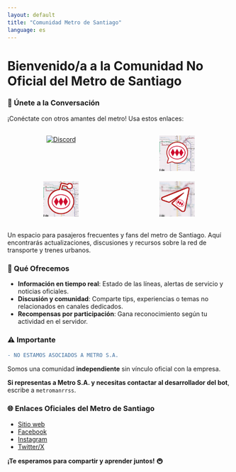 ```yaml
---
layout: default
title: "Comunidad Metro de Santiago"
language: es
---
```


# **Bienvenido/a a la Comunidad No Oficial del Metro de Santiago**  

### **🔗 Únete a la Conversación**  
¡Conéctate con otros amantes del metro! Usa estos enlaces: 

<div style="display: grid; grid-template-columns: repeat(2, 1fr); gap: 20px; margin: 30px 0;">
  <a href="https://discord.gg/z7AfQZZaGD" style="text-align: center;">
    <img src="![1000147820](https://github.com/user-attachments/assets/d35ad467-2c7c-4ee8-8a53-b47f64ddf955)
" alt="Discord" style="height: 80px; width: auto;">
  </a>
  <a href="https://chat.whatsapp.com/H1ECcZwlVxZFpwmG85GxCB" style="text-align: center;">
    <img src="InShot_20250528_142908643.jpg" alt="WhatsApp" style="height: 80px; width: auto;">
  </a>
  <a href="https://www.reddit.com/r/metrosantiago/s/S9wvlFkjjF" style="text-align: center;">
    <img src="InShot_20250528_142818215.jpg" alt="Reddit" style="height: 80px; width: auto;">
  </a>
  <a href="https://t.me/metrosantiago" style="text-align: center;">
    <img src="InShot_20250528_145545342.jpg" alt="Telegram" style="height: 80px; width: auto;">
  </a>
  
 
</div>

Un espacio para pasajeros frecuentes y fans del metro de Santiago. Aquí encontrarás actualizaciones, discusiones y recursos sobre la red de transporte y trenes urbanos.  

### **🌟 Qué Ofrecemos**  
- **Información en tiempo real**: Estado de las líneas, alertas de servicio y noticias oficiales.  
- **Discusión y comunidad**: Comparte tips, experiencias o temas no relacionados en canales dedicados.  
- **Recompensas por participación**: Gana reconocimiento según tu actividad en el servidor.  

### **⚠️ Importante**  
```diff  
- NO ESTAMOS ASOCIADOS A METRO S.A.  
```  
Somos una comunidad **independiente** sin vínculo oficial con la empresa.  

**Si representas a Metro S.A. y necesitas contactar al desarrollador del bot**, escribe a `metromanrrss`.  
### **🌐 Enlaces Oficiales del Metro de Santiago**  
- [Sitio web](https://www.metro.cl)  
- [Facebook](https://www.facebook.com/Metrostgo/)  
- [Instagram](https://www.instagram.com/metrodesantiago/)  
- [Twitter/X](https://twitter.com/metrodesantiago)  

**¡Te esperamos para compartir y aprender juntos!** 🚇  
```

